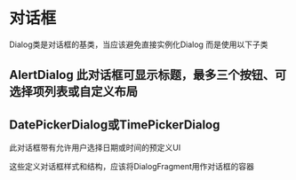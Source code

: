 # 对话框

Dialog类是对话框的基类，当应该避免直接实例化Dialog
而是使用以下子类

## AlertDialog 此对话框可显示标题，最多三个按钮、可选择项列表或自定义布局

## DatePickerDialog或TimePickerDialog

此对话框带有允许用户选择日期或时间的预定义UI

这些定义对话框样式和结构，应该将DialogFragment用作对话框的容器